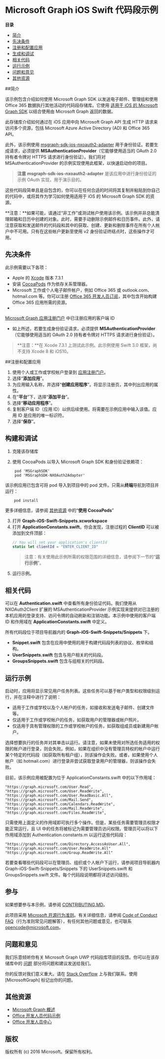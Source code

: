 # <a name="microsoft-graph-ios-swift-snippets-sample"></a>Microsoft Graph iOS Swift 代码段示例

**目录**

* [简介](#introduction)
* [先决条件](#prerequisites)
* [注册和配置应用](#register)
* [生成和调试](#build)
* [相关代码](#code-of-interest)
* [运行示例](#running-the-sample)
* [问题和意见](#questions)
* [其他资源](#additional-resources)

<a name="introduction"></a>
##<a name="introduction"></a>简介

该示例包含介绍如何使用 Microsoft Graph SDK 以发送电子邮件、管理组和使用 Office 365 数据执行其他活动的代码段存储库。它使用 [适用于 iOS 的 Microsoft Graph SDK](https://github.com/microsoftgraph/msgraph-sdk-ios) 以结合使用由 Microsoft Graph 返回的数据。

此存储库介绍如何通过在 iOS 应用中向 Microsoft Graph API 生成 HTTP 请求来访问多个资源，包括 Microsoft Azure Active Directory (AD) 和 Office 365 API。 

此外，该示例使用 [msgraph-sdk-ios-nxoauth2-adapter](https://github.com/microsoftgraph/msgraph-sdk-ios-nxoauth2-adapter) 用于身份验证。若要生成请求，必须提供 **MSAuthenticationProvider**（它能够使用适当的 OAuth 2.0 持有者令牌对 HTTPS 请求进行身份验证）。我们将对 MSAuthenticationProvider 的示例实现使用此框架，以快速启动你的项目。

 > **注意** **msgraph-sdk-ios-nxoauth2-adapter** 是该应用中进行身份验证的示例 OAuth 实现，用于演示目的。

这些代码段简单且是自包含的，你可以在任何合适的时间将其复制并粘贴到你自己的代码中，或将其作为学习如何使用适用于 iOS 的 Microsoft Graph SDK 的资源。

**注意：**如果可能，请通过“非工作”或测试帐户使用该示例。该示例并非总能清理邮箱和日历中创建的对象。此时，需要手动删除示例邮件和日历事件。此外，请注意获取和发送邮件的代码段和其中的获取、创建、更新和删除事件在所有个人帐户中不可用。只有在这些帐户更新至使用 v2 身份验证终结点时，这些操作才可用。

 

<a name="prerequisites"></a>
## <a name="prerequisites"></a>先决条件 ##

此示例需要以下各项：  
* Apple 的 [Xcode](https://developer.apple.com/xcode/downloads/) 版本 7.3.1 
* 安装 [CocoaPods](https://guides.cocoapods.org/using/using-cocoapods.html) 作为依存关系管理器。
* Microsoft 工作或个人电子邮件帐户，例如 Office 365 或 outlook.com、hotmail.com 等。你可以注册 [Office 365 开发人员订阅](https://aka.ms/devprogramsignup)，其中包含开始构建 Office 365 应用所需的资源。
* 
  [Microsoft Graph 应用注册门户](https://graph.microsoft.io/zh-cn/app-registration) 中已注册应用的客户端 ID
* 如上所述，若要生成身份验证请求，必须提供 **MSAuthenticationProvider**（它能够使用适当的 OAuth 2.0 持有者令牌对 HTTPS 请求进行身份验证）。 

>**注意：**在 Xcode 7.3.1 上测试此示例。此示例使用 Swift 3.0 框架，尚不支持 Xcode 8 和 iOS10。

<a name="register"></a>
##<a name="register-and-configure-the-app"></a>注册和配置应用

1. 使用个人或工作或学校帐户登录到 [应用注册门户](https://apps.dev.microsoft.com/)。  
2. 选择“**添加应用**”。  
3. 为应用输入名称，并选择“**创建应用程序**”。将显示注册页，其中列出应用的属性。  
4. 在“**平台**”下，选择“**添加平台**”。  
5. 选择“**移动应用程序**”。  
6. 复制客户端 ID（应用 ID）以供后续使用。将需要在示例应用中输入该值。应用 ID 是应用的唯一标识符。   
7. 选择“**保存**”。  


<a name="build"></a>
## <a name="build-and-debug"></a>构建和调试 ##

1. 克隆该存储库
2. 使用 CocoaPods 以导入 Microsoft Graph SDK 和身份验证依赖项：

        pod 'MSGraphSDK'
        pod 'MSGraphSDK-NXOAuth2Adapter'


 该示例应用已包含可将 pod 导入到项目中的 pod 文件。只需从**终端**导航到项目并运行：

        pod install

   更多详细信息，请参阅 [其他资源](#AdditionalResources) 中的“**使用 CocoaPods**”

3. 打开 **Graph-iOS-Swift-Snippets.xcworkspace**
4. 打开 **ApplicationConstants.swift**。你会发现，注册过程的 **ClientID** 可以被添加到文件顶部：
   ```swift
   // You will set your application's clientId
   static let clientId = "ENTER_CLIENT_ID"    
   ```
    > 注意：有关使用此示例所需的权限范围的详细信息，请参阅下一节的“**运行示例**”。
5. 运行示例。

## <a name="code-of-interest"></a>相关代码
可以在 **Authentication.swift** 中查看所有身份验证代码。我们使用从 NXOAuth2Client 扩展的 MSAuthenticationProvider 示例实现来提供对已注册的本机应用的登录支持、访问令牌的自动刷新和注销功能。本示例中使用的客户端 ID 和作用域在 **ApplicationConstants.swift** 中定义。

所有代码段位于项目导航器内的 **Graph-iOS-Swift-Snippets/Snippets** 下。
- **Snippet.swift** 包含在应用中使用的用于构建代码段列表的协议、枚举和结构。
- **UserSnippets.swift** 包含与用户相关的代码段。
- **GroupsSnippets.swift** 包含与组相关的代码段。

## <a name="running-the-sample"></a>运行示例

启动时，应用将显示常见用户任务列表。这些任务可以基于帐户类型和权限级别运行，并在注释中进行了说明：

- 适用于工作或学校以及个人帐户的任务，如接收和发送电子邮件、创建文件等。
- 仅适用于工作或学校帐户的任务，如获取用户的管理器或帐户照片。
- 仅适用于具有管理权限的工作或学校帐户的任务，如获取组成员或新建用户帐户。

选择想要执行的任务并对其单击以运行。请注意，如果未使用对所选任务适用的权限的帐户进行登录，则会失败。例如，如果在组织中没有管理员特权的帐户中运行某个特定的代码段（如获取所有租户组），则该操作会失败。或者，如果使用个人帐户（如 hotmail.com）进行登录并尝试获取登录用户的管理器，则该操作会失败。

目前，该示例应用被配置为位于 ApplicationConstants.swift 中的以下作用域：

    "https://graph.microsoft.com/User.Read",
    "https://graph.microsoft.com/User.ReadWrite",
    "https://graph.microsoft.com/User.ReadBasic.All",
    "https://graph.microsoft.com/Mail.Send",
    "https://graph.microsoft.com/Calendars.ReadWrite",
    "https://graph.microsoft.com/Mail.ReadWrite",
    "https://graph.microsoft.com/Files.ReadWrite",

只需使用上面定义的作用域即可执行多个操作。但是，某些任务需要管理员权限才能正常运行，且 UI 中的任务将被标记为需要管理员访问权限。管理员可以将以下作用域添加到 Authentication.constants.m 以运行这些代码段：

    "https://graph.microsoft.com/Directory.AccessAsUser.All",
    "https://graph.microsoft.com/User.ReadWrite.All"
    "https://graph.microsoft.com/Group.ReadWrite.All"

若要查看哪些代码段可以在管理员、组织或个人帐户下运行，请参阅项目导航器内 Graph-iOS-Swift-Snippets/Snippets 下的 UserSnippets.swift 和 GroupsSnippets.swift 文件。每个代码段说明都将详述访问级别。

<a name="contributing"></a>
## <a name="contributing"></a>参与 ##

如果想要参与本示例，请参阅 [CONTRIBUTING.MD](/CONTRIBUTING.md)。

此项目采用 [Microsoft 开源行为准则](https://opensource.microsoft.com/codeofconduct/)。有关详细信息，请参阅 [Code of Conduct FAQ](https://opensource.microsoft.com/codeofconduct/faq/)（行为准则常见问题解答），有任何其他问题或意见，也可联系 [opencode@microsoft.com](mailto:opencode@microsoft.com)。

<a name="questions"></a>
## <a name="questions-and-comments"></a>问题和意见

我们乐意倾听你有关 Microsoft Graph UWP 代码段库项目的反馈。你可以在该存储库中的 [问题](https://github.com/microsoftgraph/iOS-objectiveC-snippets-sample/issues) 部分将问题和建议发送给我们。

你的反馈对我们意义重大。请在 [Stack Overflow](http://stackoverflow.com/questions/tagged/office365+or+microsoftgraph) 上与我们联系。使用 [MicrosoftGraph] 标记出你的问题。

<a name="additional-resources"></a>
## <a name="additional-resources"></a>其他资源 ##

- [Microsoft Graph 概述](http://graph.microsoft.io)
- [Office 开发人员代码示例](http://dev.office.com/code-samples)
- [Office 开发人员中心](http://dev.office.com/)


## <a name="copyright"></a>版权
版权所有 (c) 2016 Microsoft。保留所有权利。
